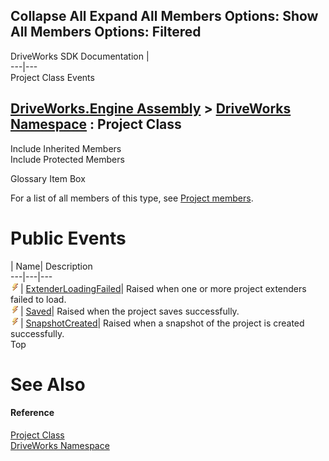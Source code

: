 Collapse All Expand All Members Options: Show All  Members Options: Filtered   
---  
DriveWorks SDK Documentation  |   
---|---  
Project Class Events   
  
[DriveWorks.Engine Assembly](topic2156.md) > [DriveWorks Namespace](topic2159.md) : Project Class  
---  
  
Include Inherited Members    
Include Protected Members    


Glossary Item Box

For a list of all members of this type, see [Project members](topic3860.md).

# Public Events

| Name| Description  
---|---|---  
![Public Event](dotnetimages/publicEvent.gif)| [ExtenderLoadingFailed](topic3923.md)| Raised when one or more project extenders failed to load.   
![Public Event](dotnetimages/publicEvent.gif)| [Saved](topic3924.md)| Raised when the project saves successfully.   
![Public Event](dotnetimages/publicEvent.gif)| [SnapshotCreated](topic3925.md)| Raised when a snapshot of the project is created successfully.   
Top

# See Also

#### Reference

[Project Class](topic3859.md)   
[DriveWorks Namespace](topic2159.md)


